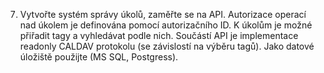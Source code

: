 7. Vytvořte systém správy úkolů, zaměřte se na API. Autorizace operací nad úkolem je definována pomocí autorizačního ID. K&nbsp;úkolům je možné přiřadit tagy a vyhledávat podle nich. Součástí API je implementace readonly CALDAV protokolu (se závislostí na výběru tagů). Jako datové úložiště použijte (MS SQL, Postgress).

